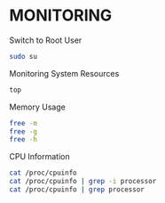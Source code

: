 # MONITORING

Switch to Root User

```sh
sudo su
```

Monitoring System Resources

```sh
top
```

Memory Usage

```sh
free -m
free -g
free -h
```

CPU Information

```sh
cat /proc/cpuinfo
cat /proc/cpuinfo | grep -i processor 
cat /proc/cpuinfo | grep processor  
```

